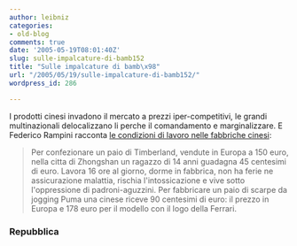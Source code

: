 ```yaml
---
author: leibniz
categories:
- old-blog
comments: true
date: '2005-05-19T08:01:40Z'
slug: sulle-impalcature-di-bamb152
title: "Sulle impalcature di bamb\x98"
url: "/2005/05/19/sulle-impalcature-di-bamb152/"
wordpress_id: 286

---
```

I prodotti cinesi invadono il mercato a prezzi iper-competitivi, le
grandi multinazionali delocalizzano li perche il comandamento e
marginalizzare. E Federico Rampini racconta [le condizioni di lavoro
nelle fabbriche cinesi](https://www.repubblica.it/2005/e/sezioni/economia/nostrolusso/nostrolusso/nostrolusso.html):  


> Per confezionare un paio di Timberland, vendute in
Europa a 150 euro, nella citta di Zhongshan un ragazzo di 14 anni
guadagna 45 centesimi di euro. Lavora 16 ore al giorno, dorme in
fabbrica, non ha ferie ne assicurazione malattia, rischia
l'intossicazione e vive sotto l'oppressione di padroni-aguzzini. Per
fabbricare un paio di scarpe da jogging Puma una cinese riceve 90
centesimi di euro: il prezzo in Europa e 178 euro per il modello con il
logo della Ferrari.




### Repubblica
